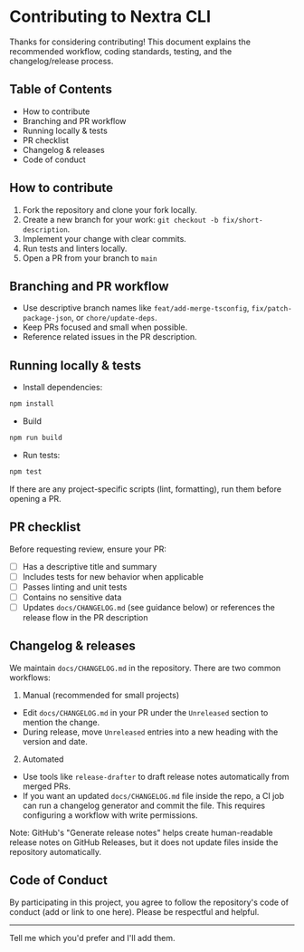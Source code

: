 # Contributing to Nextra CLI

Thanks for considering contributing! This document explains the recommended workflow, coding standards, testing, and the changelog/release process.

## Table of Contents

- How to contribute
- Branching and PR workflow
- Running locally & tests
- PR checklist
- Changelog & releases
- Code of conduct

## How to contribute

1. Fork the repository and clone your fork locally.
2. Create a new branch for your work: `git checkout -b fix/short-description`.
3. Implement your change with clear commits.
4. Run tests and linters locally.
5. Open a PR from your branch to `main`

## Branching and PR workflow

- Use descriptive branch names like `feat/add-merge-tsconfig`, `fix/patch-package-json`, or `chore/update-deps`.
- Keep PRs focused and small when possible.
- Reference related issues in the PR description.

## Running locally & tests

- Install dependencies:

```powershell
npm install
```

- Build

```powershell
npm run build
```

- Run tests:

```powershell
npm test
```

If there are any project-specific scripts (lint, formatting), run them before opening a PR.

## PR checklist

Before requesting review, ensure your PR:

- [ ] Has a descriptive title and summary
- [ ] Includes tests for new behavior when applicable
- [ ] Passes linting and unit tests
- [ ] Contains no sensitive data
- [ ] Updates `docs/CHANGELOG.md` (see guidance below) or references the release flow in the PR description

## Changelog & releases

We maintain `docs/CHANGELOG.md` in the repository. There are two common workflows:

1. Manual (recommended for small projects)

- Edit `docs/CHANGELOG.md` in your PR under the `Unreleased` section to mention the change.
- During release, move `Unreleased` entries into a new heading with the version and date.

2. Automated

- Use tools like `release-drafter` to draft release notes automatically from merged PRs.
- If you want an updated `docs/CHANGELOG.md` file inside the repo, a CI job can run a changelog generator and commit the file. This requires configuring a workflow with write permissions.

Note: GitHub's "Generate release notes" helps create human-readable release notes on GitHub Releases, but it does not update files inside the repository automatically.

## Code of Conduct

By participating in this project, you agree to follow the repository's code of conduct (add or link to one here). Please be respectful and helpful.

---


Tell me which you'd prefer and I'll add them.
